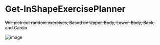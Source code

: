 # Get-InShapeExercisePlanner
~~Will pick out random exercises, Based on Upper-Body, Lower-Body, Back, and Cardio~~



![image](https://github.com/user-attachments/assets/d2e97c39-f38d-4892-aca5-5fd7782b5d54)

